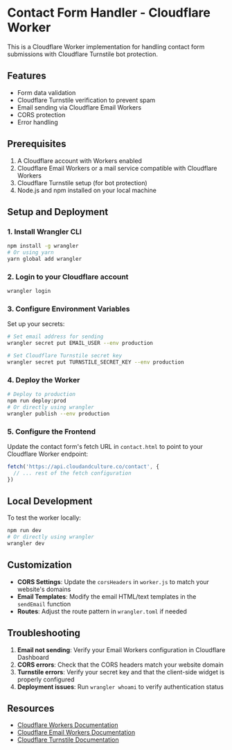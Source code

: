 # Contact Form Handler - Cloudflare Worker

This is a Cloudflare Worker implementation for handling contact form submissions with Cloudflare Turnstile bot protection.

## Features

- Form data validation
- Cloudflare Turnstile verification to prevent spam
- Email sending via Cloudflare Email Workers
- CORS protection
- Error handling

## Prerequisites

1. A Cloudflare account with Workers enabled
2. Cloudflare Email Workers or a mail service compatible with Cloudflare Workers
3. Cloudflare Turnstile setup (for bot protection)
4. Node.js and npm installed on your local machine

## Setup and Deployment

### 1. Install Wrangler CLI

```bash
npm install -g wrangler
# Or using yarn
yarn global add wrangler
```

### 2. Login to your Cloudflare account

```bash
wrangler login
```

### 3. Configure Environment Variables

Set up your secrets:

```bash
# Set email address for sending
wrangler secret put EMAIL_USER --env production

# Set Cloudflare Turnstile secret key
wrangler secret put TURNSTILE_SECRET_KEY --env production
```

### 4. Deploy the Worker

```bash
# Deploy to production
npm run deploy:prod
# Or directly using wrangler
wrangler publish --env production
```

### 5. Configure the Frontend

Update the contact form's fetch URL in `contact.html` to point to your Cloudflare Worker endpoint:

```javascript
fetch('https://api.cloudandculture.co/contact', {
  // ... rest of the fetch configuration
})
```

## Local Development

To test the worker locally:

```bash
npm run dev
# Or directly using wrangler
wrangler dev
```

## Customization

- **CORS Settings**: Update the `corsHeaders` in `worker.js` to match your website's domains
- **Email Templates**: Modify the email HTML/text templates in the `sendEmail` function
- **Routes**: Adjust the route pattern in `wrangler.toml` if needed

## Troubleshooting

1. **Email not sending**: Verify your Email Workers configuration in Cloudflare Dashboard
2. **CORS errors**: Check that the CORS headers match your website domain
3. **Turnstile errors**: Verify your secret key and that the client-side widget is properly configured
4. **Deployment issues**: Run `wrangler whoami` to verify authentication status

## Resources

- [Cloudflare Workers Documentation](https://developers.cloudflare.com/workers/)
- [Cloudflare Email Workers Documentation](https://developers.cloudflare.com/email-routing/)
- [Cloudflare Turnstile Documentation](https://developers.cloudflare.com/turnstile/)
